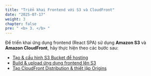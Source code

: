 ```yaml
---
title: "Triển khai Frontend với S3 và CloudFront"
date: "2025-07-17"
weight: 3
chapter: false
pre: " <b> 3. </b> "
---
```


Để triển khai ứng dụng frontend (React SPA) sử dụng **Amazon S3** và **Amazon CloudFront**, hãy thực hiện theo các bước sau:

- [Tạo & cấu hình S3 Bucket để hosting](1-create-s3-hosting)
- [Build & upload ứng dụng frontend lên S3](2-build-upload-frontend)
- [Tạo CloudFront Distribution & thiết lập Origins](3-create-cloudfront-origins)
